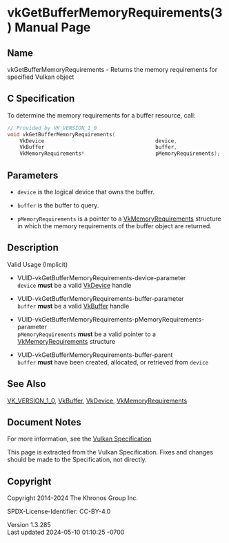 # vkGetBufferMemoryRequirements(3) Manual Page

## Name

vkGetBufferMemoryRequirements - Returns the memory requirements for
specified Vulkan object



## <a href="#_c_specification" class="anchor"></a>C Specification

To determine the memory requirements for a buffer resource, call:

``` c
// Provided by VK_VERSION_1_0
void vkGetBufferMemoryRequirements(
    VkDevice                                    device,
    VkBuffer                                    buffer,
    VkMemoryRequirements*                       pMemoryRequirements);
```

## <a href="#_parameters" class="anchor"></a>Parameters

- `device` is the logical device that owns the buffer.

- `buffer` is the buffer to query.

- `pMemoryRequirements` is a pointer to a
  [VkMemoryRequirements](https://registry.khronos.org/vulkan/specs/1.3-extensions/man/html/VkMemoryRequirements.html) structure in which
  the memory requirements of the buffer object are returned.

## <a href="#_description" class="anchor"></a>Description

Valid Usage (Implicit)

- <a href="#VUID-vkGetBufferMemoryRequirements-device-parameter"
  id="VUID-vkGetBufferMemoryRequirements-device-parameter"></a>
  VUID-vkGetBufferMemoryRequirements-device-parameter  
  `device` **must** be a valid [VkDevice](https://registry.khronos.org/vulkan/specs/1.3-extensions/man/html/VkDevice.html) handle

- <a href="#VUID-vkGetBufferMemoryRequirements-buffer-parameter"
  id="VUID-vkGetBufferMemoryRequirements-buffer-parameter"></a>
  VUID-vkGetBufferMemoryRequirements-buffer-parameter  
  `buffer` **must** be a valid [VkBuffer](https://registry.khronos.org/vulkan/specs/1.3-extensions/man/html/VkBuffer.html) handle

- <a
  href="#VUID-vkGetBufferMemoryRequirements-pMemoryRequirements-parameter"
  id="VUID-vkGetBufferMemoryRequirements-pMemoryRequirements-parameter"></a>
  VUID-vkGetBufferMemoryRequirements-pMemoryRequirements-parameter  
  `pMemoryRequirements` **must** be a valid pointer to a
  [VkMemoryRequirements](https://registry.khronos.org/vulkan/specs/1.3-extensions/man/html/VkMemoryRequirements.html) structure

- <a href="#VUID-vkGetBufferMemoryRequirements-buffer-parent"
  id="VUID-vkGetBufferMemoryRequirements-buffer-parent"></a>
  VUID-vkGetBufferMemoryRequirements-buffer-parent  
  `buffer` **must** have been created, allocated, or retrieved from
  `device`

## <a href="#_see_also" class="anchor"></a>See Also

[VK_VERSION_1_0](https://registry.khronos.org/vulkan/specs/1.3-extensions/man/html/VK_VERSION_1_0.html), [VkBuffer](https://registry.khronos.org/vulkan/specs/1.3-extensions/man/html/VkBuffer.html),
[VkDevice](https://registry.khronos.org/vulkan/specs/1.3-extensions/man/html/VkDevice.html),
[VkMemoryRequirements](https://registry.khronos.org/vulkan/specs/1.3-extensions/man/html/VkMemoryRequirements.html)

## <a href="#_document_notes" class="anchor"></a>Document Notes

For more information, see the <a
href="https://registry.khronos.org/vulkan/specs/1.3-extensions/html/vkspec.html#vkGetBufferMemoryRequirements"
target="_blank" rel="noopener">Vulkan Specification</a>

This page is extracted from the Vulkan Specification. Fixes and changes
should be made to the Specification, not directly.

## <a href="#_copyright" class="anchor"></a>Copyright

Copyright 2014-2024 The Khronos Group Inc.

SPDX-License-Identifier: CC-BY-4.0

Version 1.3.285  
Last updated 2024-05-10 01:10:25 -0700
